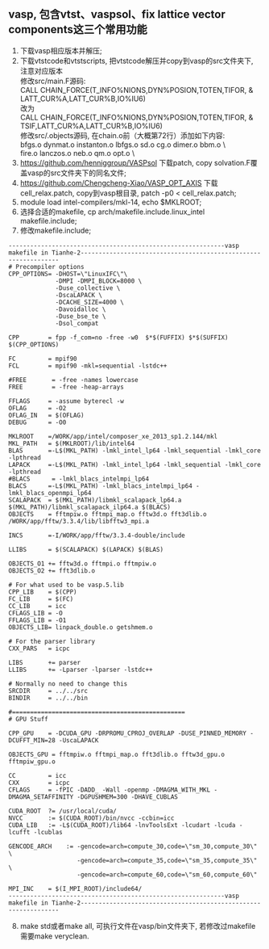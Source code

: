 ## vasp, 包含vtst、vaspsol、fix lattice vector components这三个常用功能
1. 下载vasp相应版本并解压;  
2. 下载vtstcode和vtstscripts, 把vtstcode解压并copy到vasp的src文件夹下, 注意对应版本  
修改src/main.F源码:  
CALL CHAIN_FORCE(T_INFO%NIONS,DYN%POSION,TOTEN,TIFOR, &
     LATT_CUR%A,LATT_CUR%B,IO%IU6)  
改为  
CALL CHAIN_FORCE(T_INFO%NIONS,DYN%POSION,TOTEN,TIFOR, &
      TSIF,LATT_CUR%A,LATT_CUR%B,IO%IU6)  
修改src/.objects源码, 在chain.o前（大概第72行）添加如下内容:  
bfgs.o dynmat.o instanton.o lbfgs.o sd.o cg.o dimer.o bbm.o \  
fire.o lanczos.o neb.o qm.o opt.o \
3. https://github.com/henniggroup/VASPsol 下载patch, copy solvation.F覆盖vasp的src文件夹下的同名文件;  
4. https://github.com/Chengcheng-Xiao/VASP_OPT_AXIS 下载cell_relax.patch, copy到vasp根目录, patch -p0 < cell_relax.patch;  
5. module load intel-compilers/mkl-14, echo $MKLROOT;  
6. 选择合适的makefile, cp arch/makefile.include.linux_intel makefile.include;  
7. 修改makefile.include;  
```
------------------------------------------------------------vasp makefile in Tianhe-2----------------------------------------------------------------
# Precompiler options
CPP_OPTIONS= -DHOST=\"LinuxIFC\"\
             -DMPI -DMPI_BLOCK=8000 \
             -Duse_collective \
             -DscaLAPACK \
             -DCACHE_SIZE=4000 \
             -Davoidalloc \
             -Duse_bse_te \
             -Dsol_compat
 
CPP        = fpp -f_com=no -free -w0  $*$(FUFFIX) $*$(SUFFIX) $(CPP_OPTIONS)
 
FC         = mpif90
FCL        = mpif90 -mkl=sequential -lstdc++
 
#FREE       = -free -names lowercase
FREE        = -free -heap-arrays 
 
FFLAGS     = -assume byterecl -w
OFLAG      = -O2
OFLAG_IN   = $(OFLAG)
DEBUG      = -O0
 
MKLROOT    =/WORK/app/intel/composer_xe_2013_sp1.2.144/mkl
MKL_PATH   = $(MKLROOT)/lib/intel64
BLAS       =-L$(MKL_PATH) -lmkl_intel_lp64 -lmkl_sequential -lmkl_core -lpthread
LAPACK     =-L$(MKL_PATH) -lmkl_intel_lp64 -lmkl_sequential -lmkl_core -lpthread
#BLACS      = -lmkl_blacs_intelmpi_lp64
BLACS      =-L$(MKL_PATH) -lmkl_blacs_intelmpi_lp64 -lmkl_blacs_openmpi_lp64
SCALAPACK  = $(MKL_PATH)/libmkl_scalapack_lp64.a $(MKL_PATH)/libmkl_scalapack_ilp64.a $(BLACS)
OBJECTS    = fftmpiw.o fftmpi_map.o fftw3d.o fft3dlib.o /WORK/app/fftw/3.3.4/lib/libfftw3_mpi.a
 
INCS       =-I/WORK/app/fftw/3.3.4-double/include
 
LLIBS      = $(SCALAPACK) $(LAPACK) $(BLAS)
 
OBJECTS_O1 += fftw3d.o fftmpi.o fftmpiw.o
OBJECTS_O2 += fft3dlib.o
 
# For what used to be vasp.5.lib
CPP_LIB    = $(CPP)
FC_LIB     = $(FC)
CC_LIB     = icc
CFLAGS_LIB = -O
FFLAGS_LIB = -O1
OBJECTS_LIB= linpack_double.o getshmem.o
 
# For the parser library
CXX_PARS   = icpc
 
LIBS       += parser
LLIBS      += -Lparser -lparser -lstdc++
 
# Normally no need to change this
SRCDIR     = ../../src
BINDIR     = ../../bin
 
#================================================
# GPU Stuff
 
CPP_GPU    = -DCUDA_GPU -DRPROMU_CPROJ_OVERLAP -DUSE_PINNED_MEMORY -DCUFFT_MIN=28 -UscaLAPACK
 
OBJECTS_GPU = fftmpiw.o fftmpi_map.o fft3dlib.o fftw3d_gpu.o fftmpiw_gpu.o
 
CC         = icc
CXX        = icpc
CFLAGS     = -fPIC -DADD_ -Wall -openmp -DMAGMA_WITH_MKL -DMAGMA_SETAFFINITY -DGPUSHMEM=300 -DHAVE_CUBLAS
 
CUDA_ROOT  ?= /usr/local/cuda/
NVCC       := $(CUDA_ROOT)/bin/nvcc -ccbin=icc
CUDA_LIB   := -L$(CUDA_ROOT)/lib64 -lnvToolsExt -lcudart -lcuda -lcufft -lcublas
 
GENCODE_ARCH    := -gencode=arch=compute_30,code=\"sm_30,compute_30\" \
                   -gencode=arch=compute_35,code=\"sm_35,compute_35\" \
                   -gencode=arch=compute_60,code=\"sm_60,compute_60\"
 
MPI_INC    = $(I_MPI_ROOT)/include64/
------------------------------------------------------------vasp makefile in Tianhe-2----------------------------------------------------------------
```
8. make std或者make all, 可执行文件在vasp/bin文件夹下, 若修改过makefile需要make veryclean.